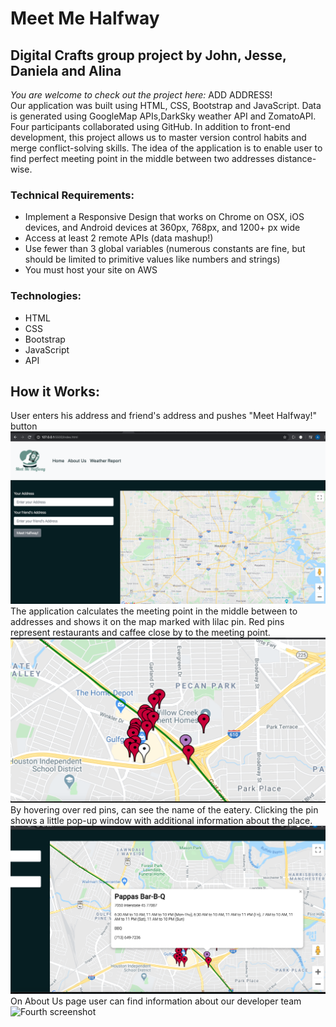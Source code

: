 # Meet Me Halfway
## Digital Crafts group project  by John, Jesse, Daniela  and Alina
*You are welcome to check out the project here:* ADD ADDRESS!<br/>
Our application was built using HTML, CSS, Bootstrap and JavaScript. Data is generated using GoogleMap APIs,DarkSky weather API and ZomatoAPI. Four participants collaborated using GitHub. In addition to front-end development, this project allows us to master  version control  habits and merge conflict-solving skills.
The idea of the application is to enable user to  find perfect meeting point in the middle between two addresses  distance-wise.


### Technical Requirements:
* Implement a Responsive Design that works on Chrome on OSX, iOS devices, and Android devices at 360px, 768px, and 1200+ px wide
* Access at least 2 remote APIs (data mashup!)
* Use fewer than 3 global variables (numerous constants are fine, but should be limited to primitive values like numbers and strings)
* You must host your site on AWS



### Technologies:
* HTML
* CSS
* Bootstrap
* JavaScript
* API

## How it Works:
User enters his address and friend's address and pushes "Meet Halfway!" button
![First screenshot](images/1img.png)
The application calculates the meeting point  in the middle between to addresses and shows  it on the map  marked with lilac pin. Red pins represent restaurants and caffee close by to the meeting point.
![Second screenshot](images/2img.png)
By hovering over red pins, can see the name of the eatery. Clicking the pin shows a little pop-up window with additional information about the place.
![Third screenshot](images/3img.png)
On About Us  page  user can find information about our developer team
![Fourth screenshot](images/4img.pmg)